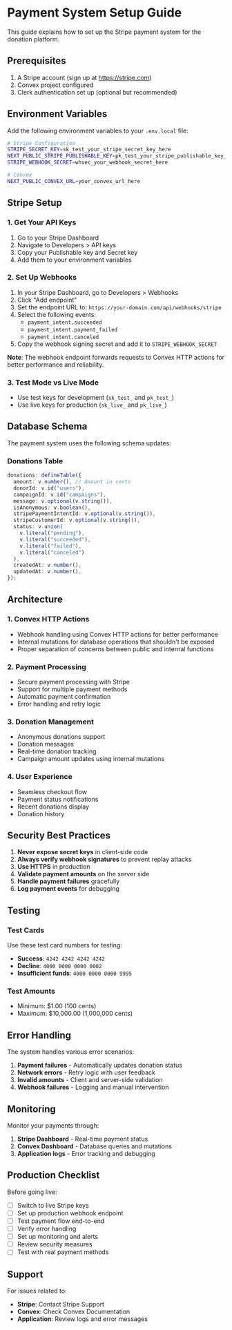 # Payment System Setup Guide

This guide explains how to set up the Stripe payment system for the donation platform.

## Prerequisites

1. A Stripe account (sign up at https://stripe.com)
2. Convex project configured
3. Clerk authentication set up (optional but recommended)

## Environment Variables

Add the following environment variables to your `.env.local` file:

```bash
# Stripe Configuration
STRIPE_SECRET_KEY=sk_test_your_stripe_secret_key_here
NEXT_PUBLIC_STRIPE_PUBLISHABLE_KEY=pk_test_your_stripe_publishable_key_here
STRIPE_WEBHOOK_SECRET=whsec_your_webhook_secret_here

# Convex
NEXT_PUBLIC_CONVEX_URL=your_convex_url_here
```

## Stripe Setup

### 1. Get Your API Keys

1. Go to your Stripe Dashboard
2. Navigate to Developers > API keys
3. Copy your Publishable key and Secret key
4. Add them to your environment variables

### 2. Set Up Webhooks

1. In your Stripe Dashboard, go to Developers > Webhooks
2. Click "Add endpoint"
3. Set the endpoint URL to: `https://your-domain.com/api/webhooks/stripe`
4. Select the following events:
   - `payment_intent.succeeded`
   - `payment_intent.payment_failed`
   - `payment_intent.canceled`
5. Copy the webhook signing secret and add it to `STRIPE_WEBHOOK_SECRET`

**Note**: The webhook endpoint forwards requests to Convex HTTP actions for better performance and reliability.

### 3. Test Mode vs Live Mode

- Use test keys for development (`sk_test_` and `pk_test_`)
- Use live keys for production (`sk_live_` and `pk_live_`)

## Database Schema

The payment system uses the following schema updates:

### Donations Table

```typescript
donations: defineTable({
  amount: v.number(), // Amount in cents
  donorId: v.id("users"),
  campaignId: v.id("campaigns"),
  message: v.optional(v.string()),
  isAnonymous: v.boolean(),
  stripePaymentIntentId: v.optional(v.string()),
  stripeCustomerId: v.optional(v.string()),
  status: v.union(
    v.literal("pending"),
    v.literal("succeeded"),
    v.literal("failed"),
    v.literal("canceled")
  ),
  createdAt: v.number(),
  updatedAt: v.number(),
});
```

## Architecture

### 1. Convex HTTP Actions

- Webhook handling using Convex HTTP actions for better performance
- Internal mutations for database operations that shouldn't be exposed
- Proper separation of concerns between public and internal functions

### 2. Payment Processing

- Secure payment processing with Stripe
- Support for multiple payment methods
- Automatic payment confirmation
- Error handling and retry logic

### 3. Donation Management

- Anonymous donations support
- Donation messages
- Real-time donation tracking
- Campaign amount updates using internal mutations

### 4. User Experience

- Seamless checkout flow
- Payment status notifications
- Recent donations display
- Donation history

## Security Best Practices

1. **Never expose secret keys** in client-side code
2. **Always verify webhook signatures** to prevent replay attacks
3. **Use HTTPS** in production
4. **Validate payment amounts** on the server side
5. **Handle payment failures** gracefully
6. **Log payment events** for debugging

## Testing

### Test Cards

Use these test card numbers for testing:

- **Success**: `4242 4242 4242 4242`
- **Decline**: `4000 0000 0000 0002`
- **Insufficient funds**: `4000 0000 0000 9995`

### Test Amounts

- Minimum: $1.00 (100 cents)
- Maximum: $10,000.00 (1,000,000 cents)

## Error Handling

The system handles various error scenarios:

1. **Payment failures** - Automatically updates donation status
2. **Network errors** - Retry logic with user feedback
3. **Invalid amounts** - Client and server-side validation
4. **Webhook failures** - Logging and manual intervention

## Monitoring

Monitor your payments through:

1. **Stripe Dashboard** - Real-time payment status
2. **Convex Dashboard** - Database queries and mutations
3. **Application logs** - Error tracking and debugging

## Production Checklist

Before going live:

- [ ] Switch to live Stripe keys
- [ ] Set up production webhook endpoint
- [ ] Test payment flow end-to-end
- [ ] Verify error handling
- [ ] Set up monitoring and alerts
- [ ] Review security measures
- [ ] Test with real payment methods

## Support

For issues related to:

- **Stripe**: Contact Stripe Support
- **Convex**: Check Convex Documentation
- **Application**: Review logs and error messages
